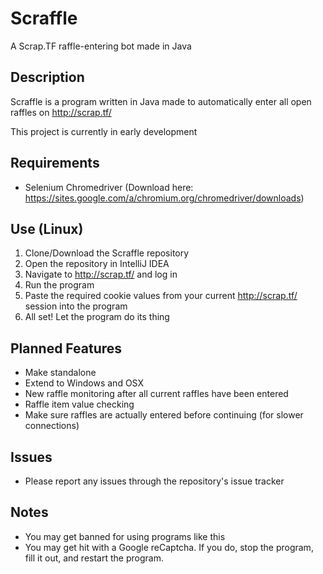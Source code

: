# Scraffle
A Scrap.TF raffle-entering bot made in Java

## Description
Scraffle is a program written in Java made to automatically enter all open raffles on http://scrap.tf/

This project is currently in early development

## Requirements
  - Selenium Chromedriver (Download here: https://sites.google.com/a/chromium.org/chromedriver/downloads)
  
## Use (Linux)
  1. Clone/Download the Scraffle repository
  2. Open the repository in IntelliJ IDEA
  3. Navigate to http://scrap.tf/ and log in
  4. Run the program
  5. Paste the required cookie values from your current http://scrap.tf/ session into the program
  6. All set! Let the program do its thing

## Planned Features
  - Make standalone
  - Extend to Windows and OSX
  - New raffle monitoring after all current raffles have been entered
  - Raffle item value checking
  - Make sure raffles are actually entered before continuing (for slower connections)

## Issues
  - Please report any issues through the repository's issue tracker
  
## Notes
  - You may get banned for using programs like this
  - You may get hit with a Google reCaptcha. If you do, stop the program, fill it out, and restart the program.
